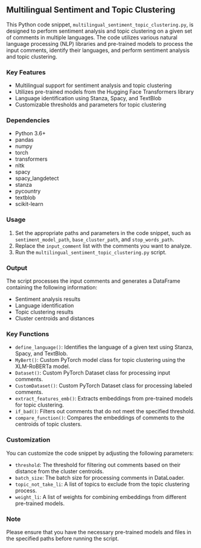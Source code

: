 ## Multilingual Sentiment and Topic Clustering

This Python code snippet, `multilingual_sentiment_topic_clustering.py`, is designed to perform sentiment analysis and topic clustering on a given set of comments in multiple languages. The code utilizes various natural language processing (NLP) libraries and pre-trained models to process the input comments, identify their languages, and perform sentiment analysis and topic clustering.

### Key Features

- Multilingual support for sentiment analysis and topic clustering
- Utilizes pre-trained models from the Hugging Face Transformers library
- Language identification using Stanza, Spacy, and TextBlob
- Customizable thresholds and parameters for topic clustering

### Dependencies

- Python 3.6+
- pandas
- numpy
- torch
- transformers
- nltk
- spacy
- spacy_langdetect
- stanza
- pycountry
- textblob
- scikit-learn

### Usage

1. Set the appropriate paths and parameters in the code snippet, such as `sentiment_model_path`, `base_cluster_path`, and `stop_words_path`.
2. Replace the `input_comment` list with the comments you want to analyze.
3. Run the `multilingual_sentiment_topic_clustering.py` script.

### Output

The script processes the input comments and generates a DataFrame containing the following information:

- Sentiment analysis results
- Language identification
- Topic clustering results
- Cluster centroids and distances

### Key Functions

- `define_language()`: Identifies the language of a given text using Stanza, Spacy, and TextBlob.
- `MyBert()`: Custom PyTorch model class for topic clustering using the XLM-RoBERTa model.
- `Dataset()`: Custom PyTorch Dataset class for processing input comments.
- `CustomDataset()`: Custom PyTorch Dataset class for processing labeled comments.
- `extract_features_emb()`: Extracts embeddings from pre-trained models for topic clustering.
- `if_bad()`: Filters out comments that do not meet the specified threshold.
- `compare_function()`: Compares the embeddings of comments to the centroids of topic clusters.

### Customization

You can customize the code snippet by adjusting the following parameters:

- `threshold`: The threshold for filtering out comments based on their distance from the cluster centroids.
- `batch_size`: The batch size for processing comments in DataLoader.
- `topic_not_take_li`: A list of topics to exclude from the topic clustering process.
- `weight_li`: A list of weights for combining embeddings from different pre-trained models.

### Note

Please ensure that you have the necessary pre-trained models and files in the specified paths before running the script.
